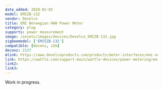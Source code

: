 ```yaml
---
date_added: 2020-02-02
model: EMIZB-132
vendor: Develco
title: EMI Norwegian HAN Power Meter
category: plug
supports: power measurement
image: /assets/images/devices/Develco_EMIZB-132.jpg
zigbeemodel: ['EMISZB-132']
compatible: [deconz, z2m]
deconz: 2127
mlink: https://www.develcoproducts.com/products/meter-interfaces/emi-norwegian-han/
link: https://wattle.com/support-main/wattle-devices/power-metering/emi-norwegian-han/
link2: 
link3: 
---
```

Work in progress.
